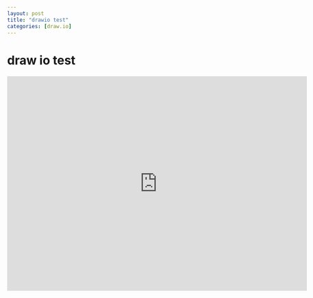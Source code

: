 ```yaml
---
layout: post
title: "drawio test"
categories: [draw.io]
---
```

# draw io test

<div class="mxgraph" style="max-width:100%;border:1px solid transparent;" data-mxgraph="{&quot;highlight&quot;:&quot;#0000ff&quot;,&quot;nav&quot;:true,&quot;resize&quot;:true,&quot;xml&quot;:&quot;&lt;mxfile host=\&quot;www.draw.io\&quot; modified=\&quot;2020-08-26T12:35:20.499Z\&quot; agent=\&quot;5.0 (Macintosh; Intel Mac OS X 10_15_5) AppleWebKit/537.36 (KHTML, like Gecko) Chrome/84.0.4147.135 Safari/537.36\&quot; etag=\&quot;_vV9rjlp5_-eVBtC8z-A\&quot; version=\&quot;13.6.5\&quot; type=\&quot;device\&quot;&gt;&lt;diagram id=\&quot;9OF7Apnmmklj5Lpjgvty\&quot; name=\&quot;Page-1\&quot;&gt;jZJNb8MgDIZ/DcdJCWxJz0u77dJJUw7Tjih4AYmEiJKS7NePLCYfqirthHlsjP3ahBXN8Gp5J89GgCY0EQNhR0JpmuV5OCYyzuSQsRnUVgkMWkGpfgBhgrRXAi67QGeMdqrbw8q0LVRux7i1xu/Dvo3e/9rxGm5AWXF9Sz+VcBK7eEpW/gaqlvHnNEFPw2MwgovkwvgNYifCCmuMm61mKEBP4kVd5ncvd7xLYRZa958Ho6DUH776j+vjOFh2bo7v6gGzXLnusWEs1o1RAWv6VsCUJCHs2UvloOx4NXl9mHlg0jU63NJgYjqwDoa7daZL92FtwDTg7BhC8AHNUTDcmGUV/Kp/GkWVG+0zZBxHXi+pV1WCgcLE6zqAP99mjdnpFw==&lt;/diagram&gt;&lt;/mxfile&gt;&quot;,&quot;toolbar&quot;:&quot;pages zoom layers lightbox&quot;,&quot;page&quot;:0}"></div>
<script type="text/javascript" src="https://www.draw.io/js/viewer.min.js"></script>

<iframe src="https://viewer.diagrams.net/?highlight=0000ff&edit=_blank&layers=1&nav=1&title=Untitled.html#RjZJNb8MgDIZ%2FDcdJBLasu67ttksnTTlMO6LgBSQIESVNsl8%2Fsph8qKq0E%2Baxsc1rE763%2FasXjTo5CYYwKnvCD4QxRvM8HiMZJpLRJz6RymuJbAGF%2FoEUiLTVEs6bwOCcCbrZwtLVNZRhw4T3rtuGfTuzrdqICq5AUQpzTT%2B1DGqiuwe68DfQlUqVM4oeK1IwgrMS0nUrxI%2BE771zYbJsvwczqpd0md693PDOjXmow38eDJKxbvfVflzuh97zkz286zvMchGmxQ9js2FICnjX1hLGJJTw507pAEUjytHbxaFHpoI18ZZFE9OBD9Df7DObfx%2F3BpyF4IcYkpbmEQXDlZlXoVv0z5KoaqV9jkzgyKs59aJKNFCYdF0G8Odb7TE%2F%2FgI%3D" width="700px" height="500px" frameborder="0" scrolling="no"> </iframe>
